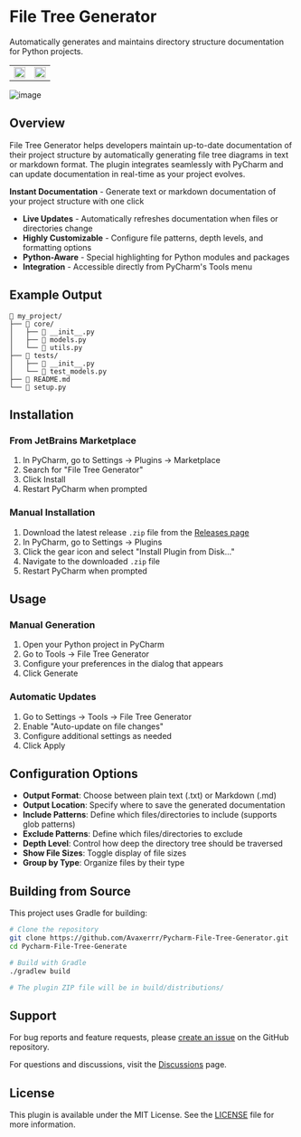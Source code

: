 # File Tree Generator

Automatically generates and maintains directory structure documentation for Python projects.

<table>
  <tr>
    <td><img src="https://github.com/user-attachments/assets/06413106-6481-48a3-bec3-3ecfa6846198" width="100%"/></td>
    <td><img src="https://github.com/user-attachments/assets/97a0914d-b5ae-4e03-a230-afb9f7292640" width="100%"/></td>
  </tr>
</table>

![image](https://github.com/user-attachments/assets/31f9ed73-faba-44ec-b778-46c852516d59)


## Overview

File Tree Generator helps developers maintain up-to-date documentation of their project structure by automatically generating file tree diagrams in text or markdown format. The plugin integrates seamlessly with PyCharm and can update documentation in real-time as your project evolves.

**Instant Documentation** - Generate text or markdown documentation of your project structure with one click
* **Live Updates** - Automatically refreshes documentation when files or directories change
* **Highly Customizable** - Configure file patterns, depth levels, and formatting options
* **Python-Aware** - Special highlighting for Python modules and packages
* **Integration** - Accessible directly from PyCharm's Tools menu

## Example Output

```
📁 my_project/
├── 📁 core/
│   ├── 📄 __init__.py
│   ├── 📄 models.py
│   └── 📄 utils.py
├── 📁 tests/
│   ├── 📄 __init__.py
│   └── 📄 test_models.py
├── 📄 README.md
└── 📄 setup.py
```

## Installation

### From JetBrains Marketplace

1. In PyCharm, go to Settings → Plugins → Marketplace
2. Search for "File Tree Generator"
3. Click Install
4. Restart PyCharm when prompted

### Manual Installation

1. Download the latest release `.zip` file from the [Releases page](https://github.com/Avaxerrr/Pycharm-File-Tree-Generator/releases)
2. In PyCharm, go to Settings → Plugins
3. Click the gear icon and select "Install Plugin from Disk..."
4. Navigate to the downloaded `.zip` file
5. Restart PyCharm when prompted

## Usage

### Manual Generation

1. Open your Python project in PyCharm
2. Go to Tools → File Tree Generator
3. Configure your preferences in the dialog that appears
4. Click Generate

### Automatic Updates

1. Go to Settings → Tools → File Tree Generator
2. Enable "Auto-update on file changes"
3. Configure additional settings as needed
4. Click Apply

## Configuration Options

* **Output Format**: Choose between plain text (.txt) or Markdown (.md)
* **Output Location**: Specify where to save the generated documentation
* **Include Patterns**: Define which files/directories to include (supports glob patterns)
* **Exclude Patterns**: Define which files/directories to exclude
* **Depth Level**: Control how deep the directory tree should be traversed
* **Show File Sizes**: Toggle display of file sizes
* **Group by Type**: Organize files by their type

## Building from Source

This project uses Gradle for building:

```bash
# Clone the repository
git clone https://github.com/Avaxerrr/Pycharm-File-Tree-Generator.git
cd Pycharm-File-Tree-Generate

# Build with Gradle
./gradlew build

# The plugin ZIP file will be in build/distributions/
```

## Support

For bug reports and feature requests, please [create an issue](https://github.com/Avaxerrr/Pycharm-File-Tree-Generator/issues) on the GitHub repository.

For questions and discussions, visit the [Discussions](https://github.com/Avaxerrr/Pycharm-File-Tree-Generator/discussions) page.

## License

This plugin is available under the MIT License. See the [LICENSE](LICENSE.md) file for more information.
